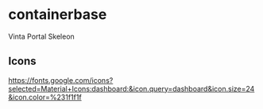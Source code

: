 # containerbase

Vinta Portal Skeleon

## Icons
https://fonts.google.com/icons?selected=Material+Icons:dashboard:&icon.query=dashboard&icon.size=24&icon.color=%231f1f1f
